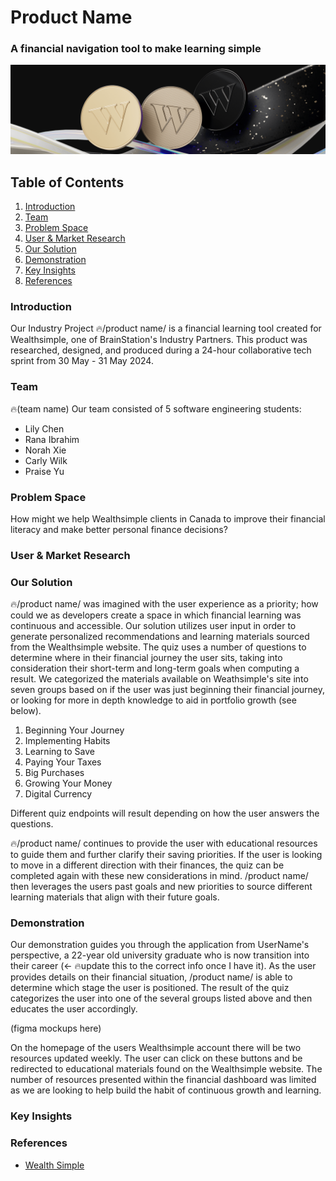# Product Name
### A financial navigation tool to make learning simple

![Three Wealthsimple branded coins over a black and white abstract backdrop](./src/assets/images/ws-coins2.png)

## Table of Contents
1. [Introduction](#introduction)
2. [Team](#team)
3. [Problem Space](#problem-space)
4. [User & Market Research](#user--market-research)
5. [Our Solution](#our-solution)
6. [Demonstration](#demonstration)
7. [Key Insights](#key-insights)
8. [References](#references)

### Introduction
Our Industry Project 🔥/product name/ is a financial learning tool created for Wealthsimple, one of BrainStation's Industry Partners. This product was researched, designed, and produced during a 24-hour collaborative tech sprint from 30 May - 31 May 2024.  

### Team 
🔥(team name)
Our team consisted of 5 software engineering students:
- Lily Chen
- Rana Ibrahim
- Norah Xie
- Carly Wilk
- Praise Yu

### Problem Space
How might we help Wealthsimple clients in Canada to improve their financial literacy and make better personal finance decisions?

### User & Market Research


### Our Solution
🔥/product name/ was imagined with the user experience as a priority; how could we as developers create a space in which financial learning was continuous and accessible. Our solution utilizes user input in order to generate personalized recommendations and learning materials sourced from the Wealthsimple website. The quiz uses a number of questions to determine where in their financial journey the user sits, taking into consideration their short-term and long-term goals when computing a result. 
We categorized the materials available on Weathsimple's site into seven groups based on if the user was just beginning their financial journey, or looking for more in depth knowledge to aid in portfolio growth (see below). 

1. Beginning Your Journey
2. Implementing Habits
3. Learning to Save
4. Paying Your Taxes
5. Big Purchases
6. Growing Your Money
7. Digital Currency

Different quiz endpoints will result depending on how the user answers the questions. 

🔥/product name/ continues to provide the user with educational resources to guide them and further clarify their saving priorities. If the user is looking to move in a different direction with their finances, the quiz can be completed again with these new considerations in mind. /product name/ then leverages the users past goals and new priorities to source different learning materials that align with their future goals.  

### Demonstration
Our demonstration guides you through the application from UserName's perspective, a 22-year old university graduate who is now transition into their career (<- 🔥update this to the correct info once I have it). 
As the user provides details on their financial situation, /product name/ is able to determine which stage the user is positioned. The result of the quiz categorizes the user into one of the several groups listed above and then educates the user accordingly. 

(figma mockups here)

On the homepage of the users Wealthsimple account there will be two resources updated weekly. The user can click on these buttons and be redirected to educational materials found on the Wealthsimple website. 
The number of resources presented within the financial dashboard was limited as we are looking to help build the habit of continuous growth and learning.

### Key Insights


### References
- [Wealth Simple](https://www.wealthsimple.com/en-ca)
